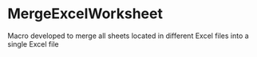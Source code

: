 # MergeExcelWorksheet
Macro developed to merge all sheets located in different Excel files into a single Excel file
